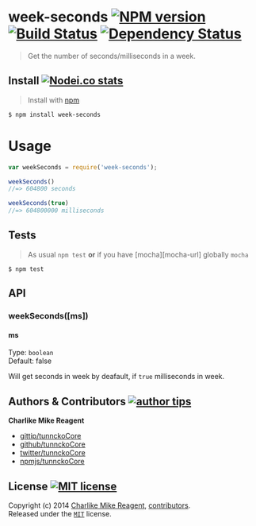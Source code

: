 # week-seconds [![NPM version][npmjs-img]][npmjs-url] [![Build Status][travis-img]][travis-url] [![Dependency Status][depstat-img]][depstat-url]

> Get the number of seconds/milliseconds in a week.


## Install [![Nodei.co stats][npmjs-install]][npmjs-url] 

> Install with [npm](https://npmjs.org)

```
$ npm install week-seconds
```

# Usage
```js
var weekSeconds = require('week-seconds');

weekSeconds()
//=> 604800 seconds

weekSeconds(true)
//=> 604800000 milliseconds
```


## Tests
> As usual `npm test` **or** if you have [mocha][mocha-url] globally `mocha`

```
$ npm test
```


## API

### weekSeconds([ms])

#### ms

Type: `boolean`  
Default: false

Will get seconds in week by deafault, if `true` milliseconds in week.   


## Authors & Contributors [![author tips][author-gittip-img]][author-gittip]
**Charlike Mike Reagent**
+ [gittip/tunnckoCore][author-gittip]
+ [github/tunnckoCore][author-github]
+ [twitter/tunnckoCore][author-twitter]
+ [npmjs/tunnckoCore][author-npmjs]


## License [![MIT license][license-img]][license-url]
Copyright (c) 2014 [Charlike Mike Reagent][author-website], [contributors](https://github.com/tunnckoCore/week-seconds/graphs/contributors).  
Released under the [`MIT`][license-url] license.

[npmjs-url]: http://npm.im/week-seconds
[npmjs-img]: http://img.shields.io/npm/v/week-seconds.svg
[npmjs-install]: https://nodei.co/npm/week-seconds.png?mini=true

[license-url]: https://github.com/tunnckoCore/week-seconds/blob/master/license.md
[license-img]: http://img.shields.io/badge/license-MIT-blue.svg

[travis-url]: https://travis-ci.org/tunnckoCore/week-seconds
[travis-img]: https://travis-ci.org/tunnckoCore/week-seconds.png?branch=master

[depstat-url]: https://david-dm.org/tunnckoCore/week-seconds
[depstat-img]: https://david-dm.org/tunnckoCore/week-seconds.png

[author-gittip-img]: http://img.shields.io/gittip/tunnckoCore.svg
[author-gittip]: https://www.gittip.com/tunnckoCore
[author-github]: https://github.com/tunnckoCore
[author-twitter]: https://twitter.com/tunnckoCore

[author-website]: http://www.whistle-bg.tk
[author-npmjs]: https://npmjs.org/~tunnckocore
